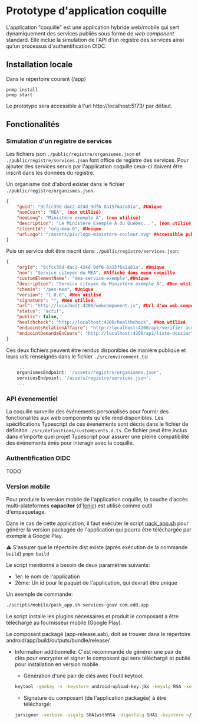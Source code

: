 # Prototype d'application coquille

L'application "coquille" est une application hybride web/mobile qui sert dynamiquement des services publiés sous forme de *web component* standard. Elle inclue la simulation de l'API d'un registre des services ainsi qu'un processus d'authentification OIDC.

## Installation locale

Dans le répertoire courant (/app)
```
pnmp install
pnmp start
```
Le prototype sera accessible à l'url http://localhost:5173/ par défaut.

## Fonctionalités

### Simulation d'un registre de services

Les fichiers json `./public/registre/organismes.json` et `./public/registre/services.json` font office de registre des services. Pour ajouter des services servis par l'application coquille ceux-ci doivent être inscrit dans les données du registre.

Un organisme doit d'abord exister dans le fichier `./public/registre/organismes.json`:

```json
{
    "guid": "9cfcc39d-dac2-424d-9df6-8a15f6a2a81a", #Unique
    "nomCourt": "MEA", (non utilisé)
    "nomLong": "Ministère exemple A", (non utilisé)
    "description": "Le Ministère Exemple A du Québec...", (non utilisé)
    "clientId": "org-mea-0", #Unique
    "urlLogo": "/assets/piv/logo-ministere-couleur.svg" #Accessible publiquement (non utilisé)
}
```

Puis un service doit être inscrit dans `./public/registre/services.json`:

```json
{
    "orgId": "9cfcc39d-dac2-424d-9df6-8a15f6a2a81a", #Unique
    "nom": "Service citoyen du MEA", #Affiché dans menu coquille
    "customElementName": "mea-service-exemple",#Unique
    "description": "Service citoyen du Ministère exemple A", #Non utilisé
    "chemin": "/pes-mea", #Unique
    "version": "1.0.0", #Non utilisé
    "signature": "", #Non utilisé
    "url": "http://localhost:4200/webcomponent.js", #Url d'un web componenent standard accessible publiquement
    "status": "actif",
    "public": false,
    "healthcheck": "http://localhost:4200/healthcheck", #Non utilisé
    "endpointsRelationAffaire": "http://localhost:4200/api/verifier-acces-citoyen", #Non utilisé
    "endpointDemandeEnCours": "http://localhost:4200/api/liste-dossier" #Non utilisé
}
```
Ces deux fichiers peuvent être rendus disponibles de manière publique et leurs urls renseignés dans le fichier `./src/environment.ts`:

```typescript
    ...
    organismesEndpoint: '/assets/registre/organismes.json',
    servicesEndpoint: '/assets/registre/services.json',
    ...
```
### API évenementiel

La coquille surveille des événements personalisés pour fournir des fonctionalités aux web components qu'elle rend disponibles. Les spécifications Typescript de ces évenements sont décris dans le fichier de définiton `./src/definitions/customEvents.d.ts`. Ce fichier peut être inclus dans n'importe quel projet Typescript pour assurer une pleine compatibilité des événements émis pour interagir avec la coquille. 

### Authentification OIDC

TODO

### Version mobile

Pour produire la version mobile de l'application coquille, la couche d’accès multi-plateformes **capacitor** (d'[Ionic](https://capacitorjs.com/)) est utilisé comme outil d'empaquetage.

Dans le cas de cette application, il faut exécuter le script [pack_app.sh](scripts/mobile/pack_app.sh) pour générer la version packagée de l'application qui pourra être téléchargée par exemple à Google Play.

:warning: S'assurer que le répertoire dist existe (après exécution de la commande ``build``)
```pnpm build```

Le script mentionné a besoin de deux paramètres suivants:
- 1er: le nom de l'application
- 2ème: Un id pour le paquet de l'application, qui devrait être unique

Un exemple de commande:
```bash
./scripts/mobile/pack_app.sh services-gouv com.edd.app
```

Le script installe les plugins nécessaires et produit le composant a être téléchargé au fournisseur mobile (Google Play).

Le composant packagé (app-release.aab), doit se trouver dans le répertoire android/app/build/outputs/bundle/release/

- Information additionnelle: C'est recommandé de générer une pair de clès pour encrypter et signer le composant qui sera téléchargé et publié pour installation en version mobile.

    * Génération d'une pair de clés avec l'outil keytool:

    ```bash
    keytool -genkey -v -keystore android-upload-key.jks -keyalg RSA -keysize 2048 -validity 10000 -alias android-upload-key
    ``` 

    * Signature du composant (de l'application packagée) à être téléchargé:
    ```bash
    jarsigner -verbose -sigalg SHA1withRSA -digestalg SHA1 -keystore ~/path/to/your/keystore/android-upload-key.jks -signedjar app-signed-release.aab app-release.aab android-upload-key    
    ```